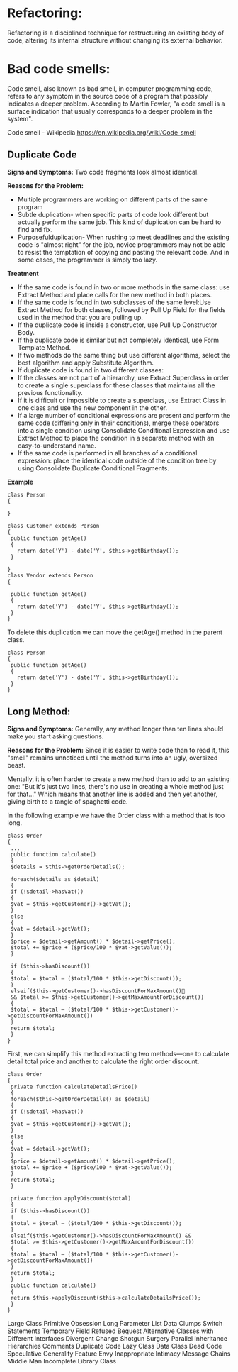 Refactoring: 
===========

Refactoring is a disciplined technique for restructuring an existing body of code, altering its internal structure without changing its external behavior.

Bad code smells:
===

Code smell, also known as bad smell, in computer programming code, refers to any symptom in the source code of a program that possibly indicates a deeper problem. According to Martin Fowler, "a code smell is a surface indication that usually corresponds to a deeper problem in the system".

Code smell - Wikipedia https://en.wikipedia.org/wiki/Code_smell

Duplicate Code
---

**Signs and Symptoms:**
Two code fragments look almost identical.

**Reasons for the Problem:**

* Multiple programmers are working on different parts of the same program 
* Subtle duplication- when specific parts of code look different but actually perform the same job. This kind of duplication can be hard to find and fix.
* Purposefulduplication- When rushing to meet deadlines and the existing code is "almost right" for the job, novice programmers may not be able to resist the temptation of copying and pasting the relevant code. And in some cases, the programmer is simply too lazy.

**Treatment**

* If the same code is found in two or more methods in the same class: use Extract Method and place calls for the new method in both places.
* If the same code is found in two subclasses of the same level:Use Extract Method for both classes, followed by Pull Up Field for the fields used in the method that you are pulling up.
* If the duplicate code is inside a constructor, use Pull Up Constructor Body.
* If the duplicate code is similar but not completely identical, use Form Template Method.
* If two methods do the same thing but use different algorithms, select the best algorithm and apply Substitute Algorithm.
* If duplicate code is found in two different classes:
* If the classes are not part of a hierarchy, use Extract Superclass in order to create a single superclass for these classes that maintains all the previous functionality.
* If it is difficult or impossible to create a superclass, use Extract Class in one class and use the new component in the other.
* If a large number of conditional expressions are present and perform the same code (differing only in their conditions), merge these operators into a single condition using Consolidate Conditional Expression and use Extract Method to place the condition in a separate method with an easy-to-understand name.
* If the same code is performed in all branches of a conditional expression: place the identical code outside of the condition tree by using Consolidate Duplicate Conditional Fragments.

**Example**
```
class Person
{ 

} 

class Customer extends Person
{
 public function getAge()
 {
   return date('Y') - date('Y', $this->getBirthday());
 }
 
}
class Vendor extends Person
{

 public function getAge()
 {
   return date('Y') - date('Y', $this->getBirthday());
 }
}
```
To delete this duplication we can move the getAge() method in the parent class.
```
class Person
{ 
 public function getAge()
 {
   return date('Y') - date('Y', $this->getBirthday());
 }
} 
```

Long Method: 
---

**Signs and Symptoms:**
Generally, any method longer than ten lines should make you start asking questions.

**Reasons for the Problem:**
Since it is easier to write code than to read it, this "smell" remains unnoticed until the method turns into an ugly, oversized beast.

Mentally, it is often harder to create a new method than to add to an existing one: "But it's just two lines, there's no use in creating a whole method just for that..." Which means that another line is added and then yet another, giving birth to a tangle of spaghetti code.

In the following example we have the Order class with a method that is too long.
```
class Order
{
 ...
 public function calculate()
 {
 $details = $this->getOrderDetails();

 foreach($details as $detail)
 {
 if (!$detail->hasVat())
 {
 $vat = $this->getCustomer()->getVat();
 }
 else
 {
 $vat = $detail->getVat();
 }
 $price = $detail->getAmount() * $detail->getPrice();
 $total += $price + ($price/100 * $vat->getValue());
 }

 if ($this->hasDiscount())
 {
 $total = $total – ($total/100 * $this->getDiscount());
 }
 elseif($this->getCustomer()->hasDiscountForMaxAmount()
 && $total >= $this->getCustomer()->getMaxAmountForDiscount())
 {
 $total = $total – ($total/100 * $this->getCustomer()->getDiscountForMaxAmount())
 }
 return $total;
 }
}
```
First, we can simplify this method extracting two methods—one to calculate detail total price and
another to calculate the right order discount.
```
class Order
{
 private function calculateDetailsPrice()
 {
 foreach($this->getOrderDetails() as $detail)
 {
 if (!$detail->hasVat())
 {
 $vat = $this->getCustomer()->getVat();
 }
 else
 {
 $vat = $detail->getVat();
 }
 $price = $detail->getAmount() * $detail->getPrice();
 $total += $price + ($price/100 * $vat->getValue());
 }
 return $total;
 }

 private function applyDiscount($total)
 {
 if ($this->hasDiscount())
 {
 $total = $total – ($total/100 * $this->getDiscount());
 }
 elseif($this->getCustomer()->hasDiscountForMaxAmount() &&
 $total >= $this->getCustomer()->getMaxAmountForDiscount())
 {
 $total = $total – ($total/100 * $this->getCustomer()->getDiscountForMaxAmount())
 }
 return $total;
 }
 public function calculate()
 {
 return $this->applyDiscount($this->calculateDetailsPrice());
 }
} 
```

Large Class
Primitive Obsession
Long Parameter List
Data Clumps
Switch Statements
Temporary Field
Refused Bequest
Alternative Classes with Different Interfaces
Divergent Change
Shotgun Surgery
Parallel Inheritance Hierarchies
Comments
Duplicate Code
Lazy Class
Data Class
Dead Code
Speculative Generality
Feature Envy
Inappropriate Intimacy
Message Chains
Middle Man
Incomplete Library Class
